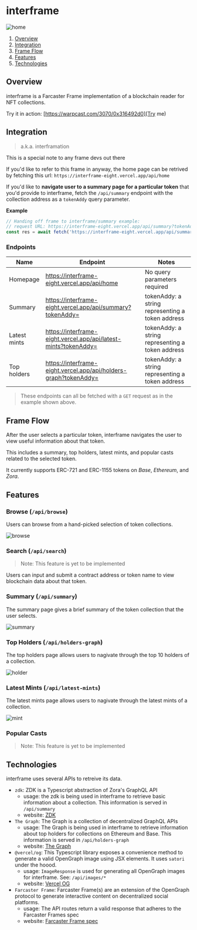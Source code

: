 # interframe

![home](https://github.com/eucalyptus-viminalis/interframe/assets/65995595/22988dc5-4704-4d71-84af-71818a0dc45b)

1. [Overview](https://github.com/eucalyptus-viminalis/interframe#overview)
2. [Integration](https://github.com/eucalyptus-viminalis/interframe#integration)
3. [Frame Flow](https://github.com/eucalyptus-viminalis/interframe#frame-flow)
4. [Features](https://github.com/eucalyptus-viminalis/interframe#features)
5. [Technologies](https://github.com/eucalyptus-viminalis/interframe#technnologies)

## Overview

interframe is a Farcaster Frame implementation of a blockchain reader for NFT collections.

Try it in action: [https://warpcast.com/3070/0x316492d0](Try me)

## Integration

> a.k.a. interframation

This is a special note to any frame devs out there

If you'd like to refer to this frame in anyway, the home page can be retrived by fetching this url:
`https://interframe-eight.vercel.app/api/home`

If you'd like to **navigate user to a summary page for a particular token** that you'd provide to interframe, fetch the `/api/summary` endpoint with the collection address as a `tokenAddy` query parameter.

**Example**
```ts
// Handing off frame to interframe/summary example:
// request URL: https://interframe-eight.vercel.app/api/summary?tokenAddy=0xb0349245e142635f0ea094e413502f6223d37cd7
const res = await fetch('https://interframe-eight.vercel.app/api/summary?tokenAddy=0xb0349245e142635f0ea094e413502f6223d37cd7)'
```

### Endpoints

Name | Endpoint | Notes
-|-|-
Homepage | https://interframe-eight.vercel.app/api/home | No query parameters required
Summary | https://interframe-eight.vercel.app/api/summary?tokenAddy= | tokenAddy: a string representing a token address
Latest mints | https://interframe-eight.vercel.app/api/latest-mints?tokenAddy= | tokenAddy: a string representing a token address
Top holders | https://interframe-eight.vercel.app/api/holders-graph?tokenAddy= | tokenAddy: a string representing a token address

> These endpoints can all be fetched with a `GET` request as in the example shown above.

## Frame Flow

After the user selects a particular token, interframe navigates the user to view useful information about that token.

This includes a summary, top holders, latest mints, and popular casts related to the selected token.

It currently supports ERC-721 and ERC-1155 tokens on *Base*, *Ethereum*, and *Zora*.

## Features

### Browse (`/api/browse`)

Users can browse from a hand-picked selection of token collections.

![browse](https://github.com/eucalyptus-viminalis/interframe/assets/65995595/441d02d8-d130-433f-b326-7867ea468d89)

### Search (`/api/search`)

> Note: This feature is yet to be implemented

Users can input and submit a contract address or token name to view blockchain data about that token.

### Summary (`/api/summary`)

The summary page gives a brief summary of the token collection that the user selects.

![summary](https://github.com/eucalyptus-viminalis/interframe/assets/65995595/f3a524f8-47b0-4da5-aa75-b68f918b299c)


### Top Holders (`/api/holders-graph`)

The top holders page allows users to nagivate through the top 10 holders of a collection.

![holder](https://github.com/eucalyptus-viminalis/interframe/assets/65995595/79346301-c187-4c8c-a489-5002ed6ec476)


### Latest Mints (`/api/latest-mints`)

The latest mints page allows users to nagivate through the latest mints of a collection.

![mint](https://github.com/eucalyptus-viminalis/interframe/assets/65995595/d029d62d-d461-4477-99ce-403fd48886d3)


### Popular Casts

> Note: This feature is yet to be implemented

## Technologies

interframe uses several APIs to retreive its data.

- `zdk`: ZDK is a Typescript abstraction of Zora's GraphQL API
  - usage: the zdk is being used in interframe to retrieve basic information about a collection. This information is served in `/api/summary`
  - website: [ZDK](https://docs.zora.co/docs/zora-api/zdk)
- `The Graph`: The Graph is a collection of decentralized GraphQL APIs
  - usage: The Graph is being used in interframe to retrieve information about top holders for collections on Ethereum and Base. This information is served in `/api/holders-graph`
  - website: [The Graph](https://thegraph.com/)
- `@vercel/og`: This Typescript library exposes a convenience method to generate a valid OpenGraph image using JSX elements. It uses `satori` under the hoood.
  - usage: `ImageResponse` is used for generating all OpenGraph images for interframe. See: `/api/images/*`
  - website: [Vercel OG](https://vercel.com/docs/functions/og-image-generation)
- `Farcaster Frame`: Farcaster Frame(s) are an extension of the OpenGraph protocol to generate interactive content on decentralized social platforms.
  - usage: The API routes return a valid response that adheres to the Farcaster Frames spec
  - website: [Farcaster Frame spec](https://docs.farcaster.xyz/reference/frames/spec)


